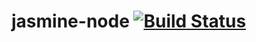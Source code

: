 # jasmine-node [![Build Status](https://travis-ci.org/diegofernandesrego/jasmine-node.svg?branch=master)](https://travis-ci.org/diegofernandesrego/jasmine-node)